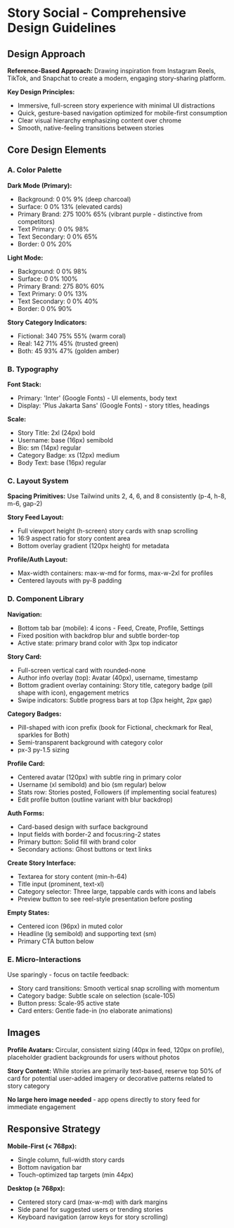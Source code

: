# Story Social - Comprehensive Design Guidelines

## Design Approach

**Reference-Based Approach:** Drawing inspiration from Instagram Reels, TikTok, and Snapchat to create a modern, engaging story-sharing platform.

**Key Design Principles:**
- Immersive, full-screen story experience with minimal UI distractions
- Quick, gesture-based navigation optimized for mobile-first consumption
- Clear visual hierarchy emphasizing content over chrome
- Smooth, native-feeling transitions between stories

## Core Design Elements

### A. Color Palette

**Dark Mode (Primary):**
- Background: 0 0% 9% (deep charcoal)
- Surface: 0 0% 13% (elevated cards)
- Primary Brand: 275 100% 65% (vibrant purple - distinctive from competitors)
- Text Primary: 0 0% 98%
- Text Secondary: 0 0% 65%
- Border: 0 0% 20%

**Light Mode:**
- Background: 0 0% 98%
- Surface: 0 0% 100%
- Primary Brand: 275 80% 60%
- Text Primary: 0 0% 13%
- Text Secondary: 0 0% 40%
- Border: 0 0% 90%

**Story Category Indicators:**
- Fictional: 340 75% 55% (warm coral)
- Real: 142 71% 45% (trusted green)
- Both: 45 93% 47% (golden amber)

### B. Typography

**Font Stack:**
- Primary: 'Inter' (Google Fonts) - UI elements, body text
- Display: 'Plus Jakarta Sans' (Google Fonts) - story titles, headings

**Scale:**
- Story Title: 2xl (24px) bold
- Username: base (16px) semibold
- Bio: sm (14px) regular
- Category Badge: xs (12px) medium
- Body Text: base (16px) regular

### C. Layout System

**Spacing Primitives:** Use Tailwind units 2, 4, 6, and 8 consistently (p-4, h-8, m-6, gap-2)

**Story Feed Layout:**
- Full viewport height (h-screen) story cards with snap scrolling
- 16:9 aspect ratio for story content area
- Bottom overlay gradient (120px height) for metadata

**Profile/Auth Layout:**
- Max-width containers: max-w-md for forms, max-w-2xl for profiles
- Centered layouts with py-8 padding

### D. Component Library

**Navigation:**
- Bottom tab bar (mobile): 4 icons - Feed, Create, Profile, Settings
- Fixed position with backdrop blur and subtle border-top
- Active state: primary brand color with 3px top indicator

**Story Card:**
- Full-screen vertical card with rounded-none
- Author info overlay (top): Avatar (40px), username, timestamp
- Bottom gradient overlay containing: Story title, category badge (pill shape with icon), engagement metrics
- Swipe indicators: Subtle progress bars at top (3px height, 2px gap)

**Category Badges:**
- Pill-shaped with icon prefix (book for Fictional, checkmark for Real, sparkles for Both)
- Semi-transparent background with category color
- px-3 py-1.5 sizing

**Profile Card:**
- Centered avatar (120px) with subtle ring in primary color
- Username (xl semibold) and bio (sm regular) below
- Stats row: Stories posted, Followers (if implementing social features)
- Edit profile button (outline variant with blur backdrop)

**Auth Forms:**
- Card-based design with surface background
- Input fields with border-2 and focus:ring-2 states
- Primary button: Solid fill with brand color
- Secondary actions: Ghost buttons or text links

**Create Story Interface:**
- Textarea for story content (min-h-64)
- Title input (prominent, text-xl)
- Category selector: Three large, tappable cards with icons and labels
- Preview button to see reel-style presentation before posting

**Empty States:**
- Centered icon (96px) in muted color
- Headline (lg semibold) and supporting text (sm)
- Primary CTA button below

### E. Micro-Interactions

Use sparingly - focus on tactile feedback:
- Story card transitions: Smooth vertical snap scrolling with momentum
- Category badge: Subtle scale on selection (scale-105)
- Button press: Scale-95 active state
- Card enters: Gentle fade-in (no elaborate animations)

## Images

**Profile Avatars:** Circular, consistent sizing (40px in feed, 120px on profile), placeholder gradient backgrounds for users without photos

**Story Content:** While stories are primarily text-based, reserve top 50% of card for potential user-added imagery or decorative patterns related to story category

**No large hero image needed** - app opens directly to story feed for immediate engagement

## Responsive Strategy

**Mobile-First (< 768px):**
- Single column, full-width story cards
- Bottom navigation bar
- Touch-optimized tap targets (min 44px)

**Desktop (≥ 768px):**
- Centered story card (max-w-md) with dark margins
- Side panel for suggested users or trending stories
- Keyboard navigation (arrow keys for story scrolling)